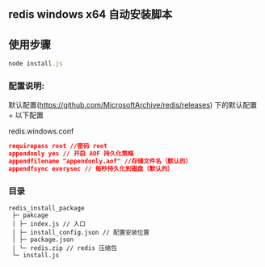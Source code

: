 ## redis windows x64 自动安装脚本

## 使用步骤
```js
node install.js
```
### 配置说明:

默认配置(https://github.com/MicrosoftArchive/redis/releases) 下的默认配置 + 以下配置

redis.windows.conf
```json
requirepass root //密码 root
appendonly yes // 开启 AOF 持久化策略 
appendfilename "appendonly.aof" //存储文件名（默认的）
appendfsync everysec // 每秒持久化到磁盘（默认的）
```

### 目录

```
redis_install_package
 ├─ pakcage
 │ ├─ index.js // 入口
 │ ├─ install_config.json // 配置安装位置
 │ ├─ package.json
 │ └─ redis.zip // redis 压缩包
 └─ install.js

```